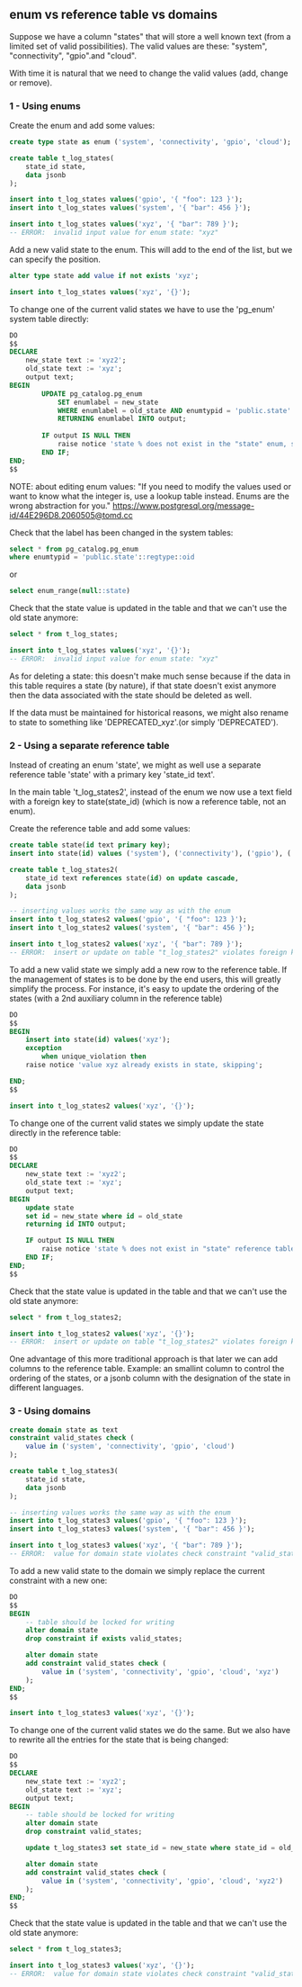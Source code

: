 ## enum vs reference table vs domains

Suppose we have a column "states" that will store a well known text (from a limited set of valid possibilities). The valid values are these: "system", "connectivity", "gpio".and "cloud".

With time it is natural that we need to change the valid values (add, change or remove).

### 1 - Using enums

Create the enum and add some values:
```sql
create type state as enum ('system', 'connectivity', 'gpio', 'cloud');

create table t_log_states(
    state_id state, 
    data jsonb
);

insert into t_log_states values('gpio', '{ "foo": 123 }');
insert into t_log_states values('system', '{ "bar": 456 }');

insert into t_log_states values('xyz', '{ "bar": 789 }');
-- ERROR:  invalid input value for enum state: "xyz"
```

Add a new valid state to the enum. This will add to the end of the list, but we can specify the position.
```sql
alter type state add value if not exists 'xyz';

insert into t_log_states values('xyz', '{}');
```

To change one of the current valid states we have to use the 'pg_enum' system table directly:
```sql
DO 
$$ 
DECLARE
    new_state text := 'xyz2';
    old_state text := 'xyz';
    output text;
BEGIN
        UPDATE pg_catalog.pg_enum
            SET enumlabel = new_state
            WHERE enumlabel = old_state AND enumtypid = 'public.state'::regtype::oid
            RETURNING enumlabel INTO output;
        
        IF output IS NULL THEN
            raise notice 'state % does not exist in the "state" enum, skipping', old_state;
        END IF;
END;
$$
```

NOTE: about editing enum values:
"If you need to modify the values used or want to know what the integer is, use a lookup table instead. Enums are the wrong abstraction for you."
https://www.postgresql.org/message-id/44E296D8.2060505@tomd.cc

Check that the label has been changed in the system tables:
```sql
select * from pg_catalog.pg_enum
where enumtypid = 'public.state'::regtype::oid
```
or
```sql
select enum_range(null::state)
```

Check that the state value is updated in the table and that we can't use the old state anymore:
```sql
select * from t_log_states;

insert into t_log_states values('xyz', '{}');
-- ERROR:  invalid input value for enum state: "xyz"
```

As for deleting a state: this doesn't make much sense because if the data in this table requires a state (by nature), if that state doesn't exist anymore then the data associated with the state should be deleted as well. 

If the data must be maintained for historical reasons, we might also rename to state to something like 'DEPRECATED_xyz'.(or simply 'DEPRECATED').


### 2 - Using a separate reference table

Instead of creating an enum 'state', we might as well use a separate reference table 'state' with a primary key 'state_id text'. 

In the main table 't_log_states2', instead of the enum we now use a text field with a foreign key to state(state_id) (which is now a reference table, not an enum).

Create the reference table and add some values:
```sql
create table state(id text primary key);
insert into state(id) values ('system'), ('connectivity'), ('gpio'), ('cloud');

create table t_log_states2(
    state_id text references state(id) on update cascade, 
    data jsonb
);

-- inserting values works the same way as with the enum
insert into t_log_states2 values('gpio', '{ "foo": 123 }');
insert into t_log_states2 values('system', '{ "bar": 456 }');

insert into t_log_states2 values('xyz', '{ "bar": 789 }');
-- ERROR:  insert or update on table "t_log_states2" violates foreign key constraint "t_log_states2_state_id_fkey"
```

To add a new valid state we simply add a new row to the reference table. 
If the management of states is to be done by the end users, this will greatly simplify the process. For instance, it's easy to update the ordering of the states (with a 2nd auxiliary column in the reference table)
```sql
DO 
$$ 
BEGIN
    insert into state(id) values('xyz');
    exception
        when unique_violation then
    raise notice 'value xyz already exists in state, skipping';

END;
$$

insert into t_log_states2 values('xyz', '{}');
```

To change one of the current valid states we simply update the state directly in the reference table:
```sql
DO 
$$ 
DECLARE
    new_state text := 'xyz2';
    old_state text := 'xyz';
    output text;
BEGIN
    update state 
    set id = new_state where id = old_state
    returning id INTO output;

    IF output IS NULL THEN
        raise notice 'state % does not exist in "state" reference table, skipping', old_state;
    END IF;
END;
$$
```

Check that the state value is updated in the table and that we can't use the old state anymore:
```sql
select * from t_log_states2;

insert into t_log_states2 values('xyz', '{}');
-- ERROR:  insert or update on table "t_log_states2" violates foreign key constraint "t_log_states2_state_id_fkey"
```

One advantage of this more traditional approach is that later we can add columns to the reference table. Example: an smallint column to control the ordering of the states, or a jsonb column with the designation of the state in different languages.



### 3 - Using domains

```sql
create domain state as text
constraint valid_states check (
    value in ('system', 'connectivity', 'gpio', 'cloud')
);

create table t_log_states3(
    state_id state, 
    data jsonb
);

-- inserting values works the same way as with the enum
insert into t_log_states3 values('gpio', '{ "foo": 123 }');
insert into t_log_states3 values('system', '{ "bar": 456 }');

insert into t_log_states3 values('xyz', '{ "bar": 789 }');
-- ERROR:  value for domain state violates check constraint "valid_states"
```

To add a new valid state to the domain we simply replace the current constraint with a new one:
```sql
DO 
$$ 
BEGIN
    -- table should be locked for writing
    alter domain state
    drop constraint if exists valid_states;

    alter domain state
    add constraint valid_states check (
        value in ('system', 'connectivity', 'gpio', 'cloud', 'xyz')
    );
END;
$$

insert into t_log_states3 values('xyz', '{}');
```

To change one of the current valid states we do the same. But we also have to rewrite all the entries for the state that is being changed:
```sql
DO 
$$ 
DECLARE
    new_state text := 'xyz2';
    old_state text := 'xyz';
    output text;
BEGIN
    -- table should be locked for writing
    alter domain state
    drop constraint valid_states;

    update t_log_states3 set state_id = new_state where state_id = old_state;

    alter domain state
    add constraint valid_states check (
        value in ('system', 'connectivity', 'gpio', 'cloud', 'xyz2')
    );
END;
$$
```


Check that the state value is updated in the table and that we can't use the old state anymore:
```sql
select * from t_log_states3;

insert into t_log_states3 values('xyz', '{}');
-- ERROR:  value for domain state violates check constraint "valid_states"
```

